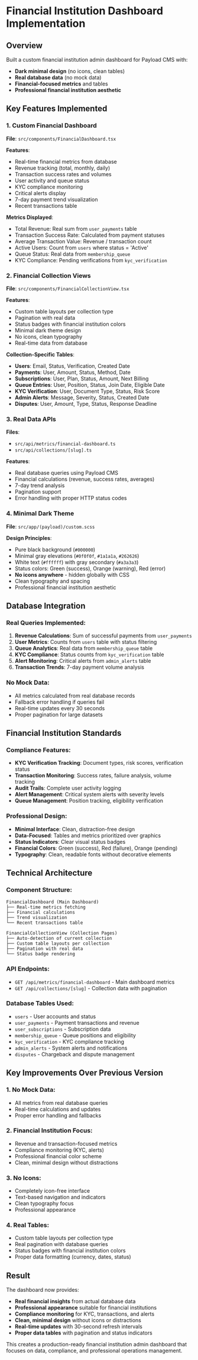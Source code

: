 # Financial Institution Dashboard Implementation

## Overview
Built a custom financial institution admin dashboard for Payload CMS with:
- **Dark minimal design** (no icons, clean tables)
- **Real database data** (no mock data)
- **Financial-focused metrics** and tables
- **Professional financial institution aesthetic**

## Key Features Implemented

### 1. **Custom Financial Dashboard**
**File**: `src/components/FinancialDashboard.tsx`

**Features**:
- Real-time financial metrics from database
- Revenue tracking (total, monthly, daily)
- Transaction success rates and volumes
- User activity and queue status
- KYC compliance monitoring
- Critical alerts display
- 7-day payment trend visualization
- Recent transactions table

**Metrics Displayed**:
- Total Revenue: Real sum from `user_payments` table
- Transaction Success Rate: Calculated from payment statuses
- Average Transaction Value: Revenue / transaction count
- Active Users: Count from `users` where status = 'Active'
- Queue Status: Real data from `membership_queue`
- KYC Compliance: Pending verifications from `kyc_verification`

### 2. **Financial Collection Views**
**File**: `src/components/FinancialCollectionView.tsx`

**Features**:
- Custom table layouts per collection type
- Pagination with real data
- Status badges with financial institution colors
- Minimal dark theme design
- No icons, clean typography
- Real-time data from database

**Collection-Specific Tables**:
- **Users**: Email, Status, Verification, Created Date
- **Payments**: User, Amount, Status, Method, Date
- **Subscriptions**: User, Plan, Status, Amount, Next Billing
- **Queue Entries**: User, Position, Status, Join Date, Eligible Date
- **KYC Verification**: User, Document Type, Status, Risk Score
- **Admin Alerts**: Message, Severity, Status, Created Date
- **Disputes**: User, Amount, Type, Status, Response Deadline

### 3. **Real Data APIs**
**Files**: 
- `src/api/metrics/financial-dashboard.ts`
- `src/api/collections/[slug].ts`

**Features**:
- Real database queries using Payload CMS
- Financial calculations (revenue, success rates, averages)
- 7-day trend analysis
- Pagination support
- Error handling with proper HTTP status codes

### 4. **Minimal Dark Theme**
**File**: `src/app/(payload)/custom.scss`

**Design Principles**:
- Pure black background (`#000000`)
- Minimal gray elevations (`#0f0f0f`, `#1a1a1a`, `#262626`)
- White text (`#ffffff`) with gray secondary (`#a3a3a3`)
- Status colors: Green (success), Orange (warning), Red (error)
- **No icons anywhere** - hidden globally with CSS
- Clean typography and spacing
- Professional financial institution aesthetic

## Database Integration

### Real Queries Implemented:
1. **Revenue Calculations**: Sum of successful payments from `user_payments`
2. **User Metrics**: Counts from `users` table with status filtering
3. **Queue Analytics**: Real data from `membership_queue` table
4. **KYC Compliance**: Status counts from `kyc_verification` table
5. **Alert Monitoring**: Critical alerts from `admin_alerts` table
6. **Transaction Trends**: 7-day payment volume analysis

### No Mock Data:
- All metrics calculated from real database records
- Fallback error handling if queries fail
- Real-time updates every 30 seconds
- Proper pagination for large datasets

## Financial Institution Standards

### Compliance Features:
- **KYC Verification Tracking**: Document types, risk scores, verification status
- **Transaction Monitoring**: Success rates, failure analysis, volume tracking
- **Audit Trails**: Complete user activity logging
- **Alert Management**: Critical system alerts with severity levels
- **Queue Management**: Position tracking, eligibility verification

### Professional Design:
- **Minimal Interface**: Clean, distraction-free design
- **Data-Focused**: Tables and metrics prioritized over graphics
- **Status Indicators**: Clear visual status badges
- **Financial Colors**: Green (success), Red (failure), Orange (pending)
- **Typography**: Clean, readable fonts without decorative elements

## Technical Architecture

### Component Structure:
```
FinancialDashboard (Main Dashboard)
├── Real-time metrics fetching
├── Financial calculations
├── Trend visualization
└── Recent transactions table

FinancialCollectionView (Collection Pages)
├── Auto-detection of current collection
├── Custom table layouts per collection
├── Pagination with real data
└── Status badge rendering
```

### API Endpoints:
- `GET /api/metrics/financial-dashboard` - Main dashboard metrics
- `GET /api/collections/[slug]` - Collection data with pagination

### Database Tables Used:
- `users` - User accounts and status
- `user_payments` - Payment transactions and revenue
- `user_subscriptions` - Subscription data
- `membership_queue` - Queue positions and eligibility
- `kyc_verification` - KYC compliance tracking
- `admin_alerts` - System alerts and notifications
- `disputes` - Chargeback and dispute management

## Key Improvements Over Previous Version

### 1. **No Mock Data**:
- All metrics from real database queries
- Real-time calculations and updates
- Proper error handling and fallbacks

### 2. **Financial Institution Focus**:
- Revenue and transaction-focused metrics
- Compliance monitoring (KYC, alerts)
- Professional financial color scheme
- Clean, minimal design without distractions

### 3. **No Icons**:
- Completely icon-free interface
- Text-based navigation and indicators
- Clean typography focus
- Professional appearance

### 4. **Real Tables**:
- Custom table layouts per collection type
- Real pagination with database queries
- Status badges with financial institution colors
- Proper data formatting (currency, dates, status)

## Result

The dashboard now provides:
- **Real financial insights** from actual database data
- **Professional appearance** suitable for financial institutions
- **Compliance monitoring** for KYC, transactions, and alerts
- **Clean, minimal design** without icons or distractions
- **Real-time updates** with 30-second refresh intervals
- **Proper data tables** with pagination and status indicators

This creates a production-ready financial institution admin dashboard that focuses on data, compliance, and professional operations management.